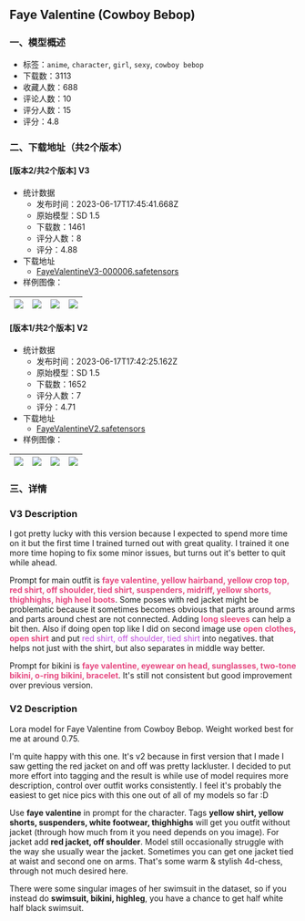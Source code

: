## Faye Valentine (Cowboy Bebop)
### 一、模型概述

- 标签：`anime`, `character`, `girl`, `sexy`, `cowboy bebop`
- 下载数：3113
- 收藏人数：688
- 评论人数：10
- 评分人数：15
- 评分：4.8

### 二、下载地址（共2个版本）

#### [版本2/共2个版本] V3

- 统计数据
  - 发布时间：2023-06-17T17:45:41.668Z
  - 原始模型：SD 1.5
  - 下载数：1461
  - 评分人数：8
  - 评分：4.88
- 下载地址
  - [FayeValentineV3-000006.safetensors](https://civitai.com/api/download/models/98103)
- 样例图像：

| <img src="https://image.civitai.com/xG1nkqKTMzGDvpLrqFT7WA/354fca13-d252-49c1-aa95-7cc303ac9d3e/width=450/1184681.jpeg" /> | <img src="https://image.civitai.com/xG1nkqKTMzGDvpLrqFT7WA/b12a7138-e816-4126-a3da-3af673085f40/width=450/1183208.jpeg" /> | <img src="https://image.civitai.com/xG1nkqKTMzGDvpLrqFT7WA/f686392f-52db-4fb3-8a59-0c58db8ebba1/width=450/1183210.jpeg" /> | <img src="https://image.civitai.com/xG1nkqKTMzGDvpLrqFT7WA/f35378e6-73ba-4de4-8fe5-7fd4227e07e8/width=450/1183205.jpeg" /> |
| ---- | ---- | ---- | ---- |

#### [版本1/共2个版本] V2

- 统计数据
  - 发布时间：2023-06-17T17:42:25.162Z
  - 原始模型：SD 1.5
  - 下载数：1652
  - 评分人数：7
  - 评分：4.71
- 下载地址
  - [FayeValentineV2.safetensors](https://civitai.com/api/download/models/19955)
- 样例图像：

| <img src="https://image.civitai.com/xG1nkqKTMzGDvpLrqFT7WA/4037d6b1-b33f-4e3a-f3da-96e5586eb100/width=450/210579.jpeg" /> | <img src="https://image.civitai.com/xG1nkqKTMzGDvpLrqFT7WA/36d6b0cd-50bd-43c7-7f81-8c49a855d700/width=450/210582.jpeg" /> | <img src="https://image.civitai.com/xG1nkqKTMzGDvpLrqFT7WA/4efa792c-d961-4f96-9296-c715255a7500/width=450/210581.jpeg" /> | <img src="https://image.civitai.com/xG1nkqKTMzGDvpLrqFT7WA/ba895541-fdba-4b31-4b2f-077cee859600/width=450/210580.jpeg" /> |
| ---- | ---- | ---- | ---- |


### 三、详情
<h3 id="heading-1893">V3 Description</h3><p>I got pretty lucky with this version because I expected to spend more time on it but the first time I trained turned out with great quality. I trained it one more time hoping to fix some minor issues, but turns out it's better to quit while ahead.</p><p>Prompt for main outfit is <strong><span style="color:#e64980">faye valentine, yellow hairband, yellow crop top, red shirt, off shoulder, tied shirt, suspenders, midriff, yellow shorts, thighhighs, high heel boots</span></strong>. Some poses with red jacket might be problematic because it sometimes becomes obvious that parts around arms and parts around chest are not connected. Adding <strong><span style="color:#e64980">long sleeves</span></strong> can help a bit then. Also if doing open top like I did on second image use <strong><span style="color:#e64980">open clothes, open shirt</span></strong> and put <span style="color:#be4bdb">red shirt, off shoulder, tied shirt </span>into negatives. that helps not just with the shirt, but also separates in middle way better.</p><p>Prompt for bikini is <strong><span style="color:#e64980">faye valentine, eyewear on head, sunglasses, two-tone bikini, o-ring bikini, bracelet</span></strong>. It's still not consistent but good improvement over previous version.</p><h3 id="heading-1894">V2 Description</h3><p>Lora model for Faye Valentine from Cowboy Bebop. Weight worked best for me at around 0.75.</p><p>I'm quite happy with this one. It's v2 because in first version that I made I saw getting the red jacket on and off was pretty lackluster. I decided to put more effort into tagging and the result is while use of model requires more description, control over outfit works consistently. I feel it's probably the easiest to get nice pics with this one out of all of my models so far :D</p><p>Use <strong>faye valentine</strong> in prompt for the character. Tags <strong>yellow shirt, yellow shorts, suspenders, white footwear, thighhighs</strong> will get you outfit without jacket (through how much from it you need depends on you image). For jacket add <strong>red jacket, off shoulder</strong>. Model still occasionally struggle with the way she usually wear the jacket. Sometimes you can get one jacket tied at waist and second one on arms. That's some warm &amp; stylish 4d-chess, through not much desired here.</p><p>There were some singular images of her swimsuit in the dataset, so if you instead do <strong>swimsuit, bikini, highleg</strong>, you have a chance to get half white half black swimsuit.</p>